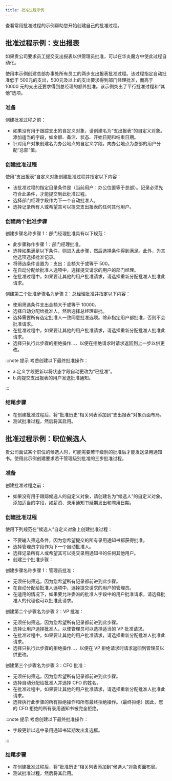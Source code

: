 ```yaml
---
title: 批准过程示例
---
```


查看常用批准过程的示例帮助您开始创建自己的批准过程。

## 批准过程示例：支出报表

如果贵公司要求员工提交支出报表以供管理员批准，可以在华炎魔方中使此过程自动化。

使用本示例创建总部办事处所有员工的两步支出报表批准过程。该过程指定自动批准低于 500元的支出，500元及以上的支出要求得到部门经理批准，而高于 10000 元的支出还要求得到总经理的额外批准。该示例突出了平行批准过程和“其他”选项。

### 准备

创建批准过程之前：

- 如果没有用于跟踪支出的自定义对象，请创建名为“支出报表”的自定义对象。添加适当的字段，如金额、备注、状态、开始日期和结束日期。
- 针对用户对象创建名为办公地点的自定义字段。向办公地点为总部的用户分配“总部”值。

### 创建批准过程

使用“支出报表”自定义对象创建批准过程并指定以下内容：

- 该批准过程的指定目录条件是（当前用户：办公位置等于总部）。记录必须先符合此条件，才能提交到此批准过程。
- 选择部门经理字段作为下一个自动批准人。
- 选择记录所有人或希望其可以提交支出报表的任何其他用户。

### 创建两个批准步骤

创建步骤名称步骤 1：部门经理批准具有以下规范：

- 此步骤称作步骤 1：部门经理批准。
- 选择如果满足以下条件，则进入此步骤，然后选择条件得到满足。此外，为其他选项选择批准记录。
- 将筛选条件设置为：支出：金额大于或等于 500。
- 在自动分配给批准人选项中，选择提交请求的用户的部门经理。
- 在批准过程中，如果要让其他的用户批准请求，请选择重新分配批准人批准此请求。

创建第二个批准步骤名为步骤 2：总经理批准并指定以下内容：

- 使用筛选条件支出金额大于或等于 10000。
- 选择自动分配给批准人，然后选择总经理审批。
- 选择需要所有选定批准人一致同意批准选项。除非指定用户都批准，否则不会批准请求。
- 在批准过程中，如果要让其他的用户批准请求，请选择重新分配批准人批准此请求。
- 选择只执行此步骤的拒绝操作...，以便在拒绝请求时请求返回到上一步以供更改。

:::note 提示 考虑创建以下最终批准操作：

- a.定义字段更新以将状态字段自动更改为“已批准”。
- b.向提交支出报表的用户发送批准通知。

:::

### 结尾步骤

- 在创建批准过程后，将“批准历史”相关列表添加到“支出报表”对象页面布局。
- 测试批准过程，然后将其启用。

## 批准过程示例：职位候选人

贵公司面试某个职位的候选人时，可能需要若干级别的批准后才能发送录用通知书。使用此示例创建要求若干管理级别批准的三步批准过程。

### 准备

创建批准过程之前：

- 如果没有用于跟踪候选人的自定义对象，请创建名为“候选人”的自定义对象。添加适当的字段，如薪资、录用通知书延期发出和聘用日期。

### 创建批准过程

使用下列规范在“候选人”自定义对象上创建批准过程：

- 不要输入筛选条件，因为您希望提交的所有录用通知书都获得批准。
- 选择管理员字段作为下一个自动批准人。
- 选择记录所有人或希望其可以提交录用通知书的任何其他用户。
- 创建三个批准步骤：

创建步骤名称步骤 1：管理员批准：

- 无须任何筛选，因为您希望所有记录都前进到此步骤。
- 在自动分配给批准人选项中，选择提交请求的用户的管理员。
- 在适用的情况下，如果要允许委派的批准人字段中的用户批准请求，请选择批准人的代理也可以批准此请求。

创建第二个步骤名为步骤 2：VP 批准：

- 无须任何筛选，因为您希望所有记录都前进到此步骤。
- 选择让用户选择批准人，以使管理员可以选择适当的 VP 批准请求。
- 在批准过程中，如果要让其他的用户批准请求，请选择重新分配批准人批准此请求。
- 选择只执行此步骤的拒绝操作...，以便在 VP 拒绝请求时请求返回到管理员以供更改。

创建第三个步骤名为步骤 3：CFO 批准：

- 无须任何筛选，因为您希望所有记录都前进到此步骤。
- 选择自动分配给批准人并选择 CFO 的姓名。
- 在批准过程中，如果要让其他的用户批准请求，请选择重新分配批准人批准此请求。
- 选择执行此步骤的所有拒绝操作和所有最终拒绝操作。（最终拒绝）因此，您的 CFO 拒绝的所有录用通知书被完全拒绝。

:::note 提示 考虑创建以下最终批准操作：

- 字段更新以选中录用通知书延期发出复选框。

:::

### 结尾步骤

- 在创建批准过程后，将“批准历史”相关列表添加到“候选人”对象页面布局。
- 测试批准过程，然后将其启用。

